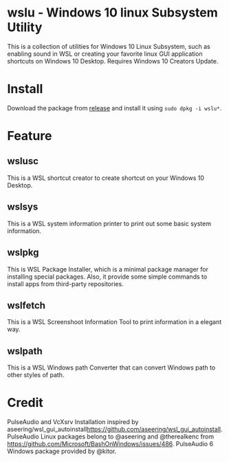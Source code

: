# wslu - Windows 10 linux Subsystem Utility
This is a collection of utilities for Windows 10 Linux Subsystem, such as enabling sound in WSL or creating your favorite linux GUI application shortcuts on Windows 10 Desktop. Requires Windows 10 Creators Update. 


# Install
Download the package from [release](https://github.com/patrick330602/wslu/releases) and install it using `sudo dpkg -i wslu*`.

# Feature
## wslusc
This is a WSL shortcut creator to create shortcut on your Windows 10 Desktop. 

## wslsys
This is a WSL system information printer to print out some basic system information.

## wslpkg 
This is WSL Package Installer, which is a minimal package manager for installing special packages. Also, it provide some simple commands to install apps from third-party repositories.

## wslfetch
This is a WSL Screenshoot Information Tool to print information in a elegant way.

## wslpath
This is a WSL Windows path Converter that can convert Windows path to other styles of path.

# Credit
PulseAudio and VcXsrv Installation inspired by aseering/wsl_gui_autoinstall<https://github.com/aseering/wsl_gui_autoinstall>.
PulseAudio Linux packages belong to @aseering and @therealkenc from <https://github.com/Microsoft/BashOnWindows/issues/486>.
PulseAudio 6 Windows package provided by @kitor. 
